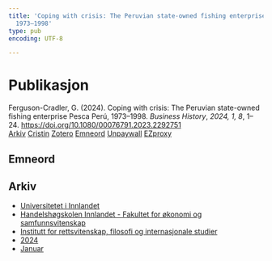 ```yaml
---
title: 'Coping with crisis: The Peruvian state-owned fishing enterprise Pesca Perú,
  1973–1998'
type: pub
encoding: UTF-8

---
```

<h1>Publikasjon</h1>
<article id="csl-bib-container-AD6K2PZU" class="csl-bib-container">
  <div class="csl-bib-body"> <div class="csl-entry">Ferguson-Cradler, G. (2024). Coping with crisis: The Peruvian state-owned fishing enterprise Pesca Perú, 1973–1998. <i>Business History</i>, <i>2024, 1, 8</i>, 1–24. <a href="https://doi.org/10.1080/00076791.2023.2292751">https://doi.org/10.1080/00076791.2023.2292751</a></div> </div>
  <div class="csl-bib-buttons">
    <a href="#taxonomy-article-AD6K2PZU" alt="archive" class="csl-bib-button">Arkiv</a>
    <a href="https://app.cristin.no/results/show.jsf?id=2222055" alt="Cristin" class="csl-bib-button">Cristin</a>
    <a href="http://zotero.org/groups/5881554/items/AD6K2PZU" alt="Zotero" class="csl-bib-button">Zotero</a>
    <a href="#keywords-article-AD6K2PZU" alt="keywords" class="csl-bib-button">Emneord</a>
    <a href="https://www.tandfonline.com/doi/pdf/10.1080/00076791.2023.2292751?needAccess=true" alt="Unpaywall" class="csl-bib-button">Unpaywall</a>
    <a href="https://www.tandfonline.com/doi/pdf/10.1080/00076791.2023.2292751?needAccess=true" alt="EZproxy" class="csl-bib-button">EZproxy</a>
  </div>
  <div id="csl-bib-meta-container-AD6K2PZU"></div>
</article>
<div id="csl-bib-meta-AD6K2PZU" class="csl-bib-meta">
  <article id="keywords-article-AD6K2PZU" class="keywords-article">
    <h1>Emneord</h1>
    
  </article>
  <article id="taxonomy-article-AD6K2PZU" class="taxonomy-article">
    <h1>Arkiv</h1>
    <ul>
      <li><a href="{{< params subfolder >}}nn/archive/?key=3DCRN523">Universitetet i Innlandet</a></li>
      <li><a href="{{< params subfolder >}}nn/archive/?key=DU8Q9LN9">Handelshøgskolen Innlandet - Fakultet for økonomi og samfunnsvitenskap</a></li>
      <li><a href="{{< params subfolder >}}nn/archive/?key=ITYAG68H">Institutt for rettsvitenskap, filosofi og internasjonale studier</a></li>
      <li><a href="{{< params subfolder >}}nn/archive/?key=KVIAK4ZQ">2024</a></li>
      <li><a href="{{< params subfolder >}}nn/archive/?key=4R6327I9">Januar</a></li>
    </ul>
  </article>
</div>
